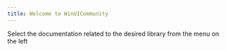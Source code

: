 ```yaml
---
title: Welcome to WinUICommunity
---
```


Select the documentation related to the desired library from the menu on the left
